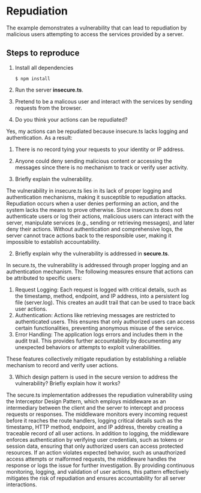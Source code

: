 # Repudiation

The example demonstrates a vulnerability that can lead to repudiation by malicious users attempting to access the services provided by a server.

## Steps to reproduce

1. Install all dependencies

   `$ npm install`

2. Run the server **insecure.ts**.

3. Pretend to be a malicous user and interact with the services by sending requests from the browser.

4. Do you think your actions can be repudiated?

Yes, my actions can be repudiated because insecure.ts lacks logging and authentication.
As a result:

1. There is no record tying your requests to your identity or IP address.
2. Anyone could deny sending malicious content or accessing the messages since there is no mechanism to track or verify user activity.

3. Briefly explain the vulnerability.

The vulnerability in insecure.ts lies in its lack of proper logging and authentication mechanisms, making it susceptible to repudiation attacks. Repudiation occurs when a user denies performing an action, and the system lacks the means to prove otherwise. Since insecure.ts does not authenticate users or log their actions, malicious users can interact with the server, manipulate services (e.g., sending or retrieving messages), and later deny their actions. Without authentication and comprehensive logs, the server cannot trace actions back to the responsible user, making it impossible to establish accountability.

2. Briefly explain why the vulnerability is addressed in **secure.ts**.

In secure.ts, the vulnerability is addressed through proper logging and an authentication mechanism. The following measures ensure that actions can be attributed to specific users:

1. Request Logging: Each request is logged with critical details, such as the timestamp, method, endpoint, and IP address, into a persistent log file (server.log). This creates an audit trail that can be used to trace back user actions.
2. Authentication: Actions like retrieving messages are restricted to authenticated users. This ensures that only authorized users can access certain functionalities, preventing anonymous misuse of the service.
3. Error Handling: The application logs errors and includes them in the audit trail. This provides further accountability by documenting any unexpected behaviors or attempts to exploit vulnerabilities.

These features collectively mitigate repudiation by establishing a reliable mechanism to record and verify user actions.

3. Which design pattern is used in the secure version to address the vulnerability? Briefly explain how it works?

The secure.ts implementation addresses the repudiation vulnerability using the Interceptor Design Pattern, which employs middleware as an intermediary between the client and the server to intercept and process requests or responses. The middleware monitors every incoming request before it reaches the route handlers, logging critical details such as the timestamp, HTTP method, endpoint, and IP address, thereby creating a traceable record of all user actions. In addition to logging, the middleware enforces authentication by verifying user credentials, such as tokens or session data, ensuring that only authorized users can access protected resources. If an action violates expected behavior, such as unauthorized access attempts or malformed requests, the middleware handles the response or logs the issue for further investigation. By providing continuous monitoring, logging, and validation of user actions, this pattern effectively mitigates the risk of repudiation and ensures accountability for all server interactions.
